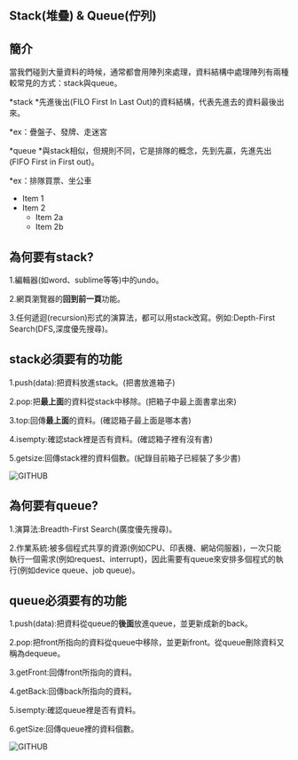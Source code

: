 ## Stack(堆疊) & Queue(佇列)

## 簡介
當我們碰到大量資料的時候，通常都會用陣列來處理，資料結構中處理陣列有兩種較常見的方式：stack與queue。

*stack
  *先進後出(FILO First In Last Out)的資料結構，代表先進去的資料最後出來。
   
  *ex：疊盤子、發牌、走迷宮
   
*queue
  *與stack相似，但規則不同，它是排隊的概念，先到先贏，先進先出(FIFO First in First out)。
   
  *ex：排隊買票、坐公車
   
* Item 1
* Item 2
  * Item 2a
  * Item 2b
  
## 為何要有stack?
1.編輯器(如word、sublime等等)中的undo。

2.網頁瀏覽器的**回到前一頁**功能。

3.任何遞迴(recursion)形式的演算法，都可以用stack改寫。例如:Depth-First Search(DFS,深度優先搜尋)。

## stack必須要有的功能
1.push(data):把資料放進stack。(把書放進箱子)

2.pop:把**最上面**的資料從stack中移除。(把箱子中最上面書拿出來)

3.top:回傳**最上面**的資料。(確認箱子最上面是哪本書)

4.isempty:確認stack裡是否有資料。(確認箱子裡有沒有書)

5.getsize:回傳stack裡的資料個數。(紀錄目前箱子已經裝了多少書)

![GITHUB](https://github.com/tzuying0312/Learning-Code/blob/master/photo/stack.png)


## 為何要有queue?
1.演算法:Breadth-First Search(廣度優先搜尋)。

2.作業系統:被多個程式共享的資源(例如CPU、印表機、網站伺服器)，一次只能執行一個需求(例如request、interrupt)，因此需要有queue來安排多個程式的執行(例如device queue、job queue)。

## queue必須要有的功能
1.push(data):把資料從queue的**後面**放進queue，並更新成新的back。

2.pop:把front所指向的資料從queue中移除，並更新front。從queue刪除資料又稱為dequeue。

3.getFront:回傳front所指向的資料。

4.getBack:回傳back所指向的資料。

5.isempty:確認queue裡是否有資料。

6.getSize:回傳queue裡的資料個數。 

![GITHUB](https://github.com/tzuying0312/Learning-Code/blob/master/photo/queue.png)
